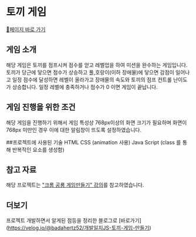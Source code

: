 # 토끼 게임 
[🐰페이지 바로 가기](https://badahertz52.github.io/practice_js_Game_rabbit/)
## 게임 소개
해당 게임은 토끼를 점프시켜 점수를 얻고 레벨업을 하여 미션을 완수하는 게임입니다.
토끼가 당근에 닿으면 점수가 상승하고 풀,호랑이(이하 장애물)에 닿으면 감점이 일어나고
일정 점수에 달성하면 레벨이 올라가고 장애물의 속도와 토끼의 점프 컨트롤 난이도가 상승합니다.
일정 레벨에 충족하거나 점수가 0 이면 게임이 끝납니다.

## 게임 진행을 위한 조건
해당 게임을 진행하기 위해서 게임 특성상 768px이상의 화면 크기가 필요하며 화면이 768px 미만인 경우 이에 대한 알림창이 뜨도록 설정하였습니다. 

##프로젝트에 사용된 기술
HTML
CSS (animation 사용)
Java Script (class 를 통해 반복적인 요소를 생성함)

## 참고 자료
해당 프로젝트는 ["크롬 공룡 게임만들기" 강의](https://youtu.be/qkTtmgCjHhM)를 참고하였습니다. 

## 더보기
프로젝트 개발하면서 알게된 점등을 정리한 블로그로 [바로가기] (https://velog.io/@badahertz52/개발일지JS-토끼-게임-만들기)
